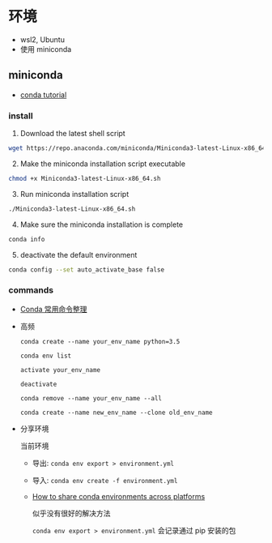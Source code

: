 # 环境

- wsl2, Ubuntu
- 使用 miniconda

## miniconda

- [conda tutorial](https://conda.io/projects/conda/en/latest/user-guide/getting-started.html)

### install

1. Download the latest shell script

```bash
wget https://repo.anaconda.com/miniconda/Miniconda3-latest-Linux-x86_64.sh
```

2. Make the miniconda installation script executable

```bash
chmod +x Miniconda3-latest-Linux-x86_64.sh
```

3. Run miniconda installation script

```bash
./Miniconda3-latest-Linux-x86_64.sh
```

4. Make sure the miniconda installation is complete

```bash
conda info
```

5. deactivate the default environment

```bash
conda config --set auto_activate_base false
```

### commands

- [Conda 常用命令整理](https://blog.csdn.net/menc15/article/details/71477949)

- 高频

  `conda create --name your_env_name python=3.5`

  `conda env list`

  `activate your_env_name`

  `deactivate`

  `conda remove --name your_env_name --all`

  `conda create --name new_env_name --clone old_env_name `

- 分享环境

  当前环境

  - 导出: `conda env export > environment.yml`
  - 导入: `conda env create -f environment.yml`

  - [How to share conda environments across platforms](https://stackoverflow.com/questions/39280638/how-to-share-conda-environments-across-platforms)

    似乎没有很好的解决方法

    `conda env export > environment.yml` 会记录通过 pip 安装的包
